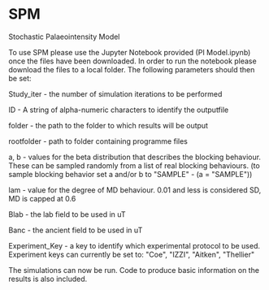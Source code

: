 # SPM
Stochastic Palaeointensity Model

To use SPM please use the Jupyter Notebook provided (PI Model.ipynb) once the files have been downloaded. In order to run the notebook please download the files to a local folder. The following parameters should then be set:

Study_iter - the number of simulation iterations to be performed

ID - A string of alpha-numeric characters to identify the outputfile

folder - the path to the folder to which results will be output

rootfolder - path to folder containing programme files

a, b - values for the beta distribution that describes the blocking behaviour. These can be sampled randomly from a list of real blocking behaviours. (to sample blocking behavior set a and/or b to "SAMPLE" - (a = "SAMPLE"))

lam - value for the degree of MD behaviour. 0.01 and less is considered SD, MD is capped at 0.6

Blab - the lab field to be used in uT

Banc - the ancient field to be used in uT

Experiment_Key - a key to identify which experimental protocol to be used. Experiment keys can currently be set to: "Coe", "IZZI", "Aitken", "Thellier"

The simulations can now be run. Code to produce basic information on the results is also included.

